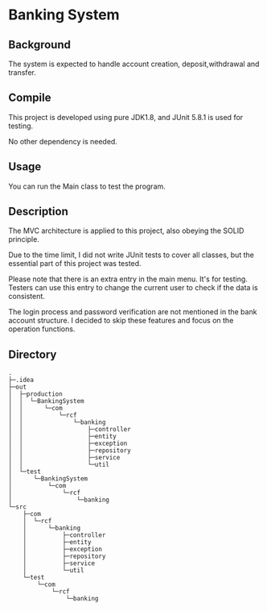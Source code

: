 # Banking System

## Background

The system is expected to handle account creation, deposit,withdrawal and transfer.

## Compile

This project is developed using pure JDK1.8, and JUnit 5.8.1 is used for testing. 

No other dependency is needed.

## Usage

You can run the Main class to test the program.

## Description

The MVC architecture is applied to this project, also obeying the SOLID principle.

Due to the time limit, I did not write JUnit tests to cover all classes, but the essential part of this project was tested.

Please note that there is an extra entry in the main menu. It's for testing. Testers can use this entry to change the current user to check if the data is consistent.

The login process and password verification are not mentioned in the bank account structure. I decided to skip these features and focus on the operation functions.

## Directory 

```
.
├─.idea
├─out
│  ├─production
│  │  └─BankingSystem
│  │      └─com
│  │          └─rcf
│  │              └─banking
│  │                  ├─controller
│  │                  ├─entity
│  │                  ├─exception
│  │                  ├─repository
│  │                  ├─service
│  │                  └─util
│  └─test
│      └─BankingSystem
│          └─com
│              └─rcf
│                  └─banking
└─src
    ├─com
    │  └─rcf
    │      └─banking
    │          ├─controller
    │          ├─entity
    │          ├─exception
    │          ├─repository
    │          ├─service
    │          └─util
    └─test
        └─com
            └─rcf
                └─banking
```

